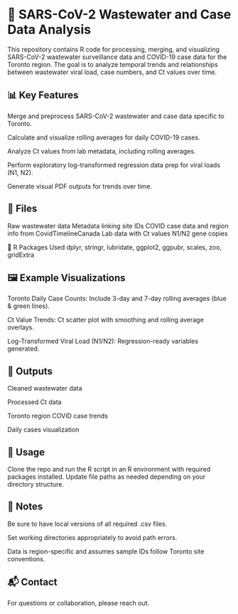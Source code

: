 # 🧬 SARS-CoV-2 Wastewater and Case Data Analysis
This repository contains R code for processing, merging, and visualizing SARS-CoV-2 wastewater surveillance data and COVID-19 case data for the Toronto region. The goal is to analyze temporal trends and relationships between wastewater viral load, case numbers, and Ct values over time.

## 📊 Key Features
Merge and preprocess SARS-CoV-2 wastewater and case data specific to Toronto.

Calculate and visualize rolling averages for daily COVID-19 cases.

Analyze Ct values from lab metadata, including rolling averages.

Perform exploratory log-transformed regression data prep for viral loads (N1, N2).

Generate visual PDF outputs for trends over time.

## 📂 Files
Raw wastewater data
Metadata linking site IDs
COVID case data and region info from CovidTimelineCanada
Lab data with Ct values
N1/N2 gene copies

🧪 R Packages Used
dplyr, stringr, lubridate, ggplot2, ggpubr, scales, zoo, gridExtra

## 🖼️ Example Visualizations
Toronto Daily Case Counts: Include 3-day and 7-day rolling averages (blue & green lines).

Ct Value Trends: Ct scatter plot with smoothing and rolling average overlays.

Log-Transformed Viral Load (N1/N2): Regression-ready variables generated.

## 💾 Outputs
Cleaned wastewater data

Processed Ct data

Toronto region COVID case trends

Daily cases visualization

## 🚀 Usage
Clone the repo and run the R script in an R environment with required packages installed. Update file paths as needed depending on your directory structure.


## 📌 Notes
Be sure to have local versions of all required .csv files.

Set working directories appropriately to avoid path errors.

Data is region-specific and assumes sample IDs follow Toronto site conventions.

## 📬 Contact
For questions or collaboration, please reach out.
